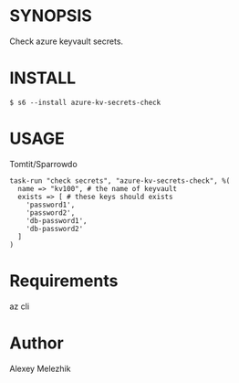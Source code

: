 # SYNOPSIS

Check azure keyvault secrets.

# INSTALL

    $ s6 --install azure-kv-secrets-check

# USAGE

Tomtit/Sparrowdo

    task-run "check secrets", "azure-kv-secrets-check", %(
      name => "kv100", # the name of keyvault
      exists => [ # these keys should exists
        'password1',
        'password2',
        'db-password1',
        'db-password2'
      ]
    )

# Requirements

az cli

# Author

Alexey Melezhik


